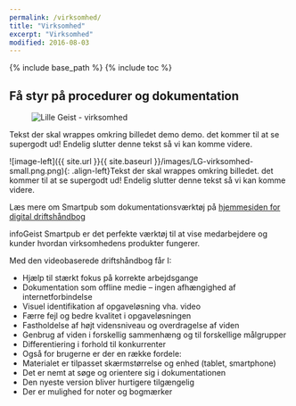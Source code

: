 ```yaml
---
permalink: /virksomhed/
title: "Virksomhed"
excerpt: "Virksomhed"
modified: 2016-08-03
---
```


{% include base_path %}
{% include toc %}

## Få styr på procedurer og dokumentation

<figure>
  <img src="{{ base_path }}/images/LG-virksomhed-small.png" alt="Lille Geist - virksomhed">
</figure>

Tekst der skal wrappes omkring billedet demo demo. det kommer til at se supergodt ud! Endelig slutter denne tekst så vi kan komme videre.

![image-left]({{ site.url }}{{ site.baseurl }}/images/LG-virksomhed-small.png.png){: .align-left}Tekst der skal wrappes omkring billedet. det kommer til at se supergodt ud! Endelig slutter denne tekst så vi kan komme videre.

Læs mere om Smartpub som dokumentationsværktøj på [hjemmesiden for digital driftshåndbog](www.digitaldriftshåndbog.dk)

infoGeist Smartpub er det perfekte værktøj til at vise medarbejdere og kunder hvordan virksomhedens produkter fungerer.

Med den videobaserede driftshåndbog får I:

- Hjælp til stærkt fokus på korrekte arbejdsgange
- Dokumentation som offline medie – ingen afhængighed af internetforbindelse
- Visuel identifikation af opgaveløsning vha. video
- Færre fejl og bedre kvalitet i opgaveløsningen
- Fastholdelse af højt vidensniveau og overdragelse af viden
- Genbrug af viden i forskellig sammenhæng og til forskellige målgrupper
- Differentiering i forhold til konkurrenter
- Også for brugerne er der en række fordele:
- Materialet er tilpasset skærmstørrelse og enhed (tablet, smartphone)
- Det er nemt at søge og orientere sig i dokumentationen
- Den nyeste version bliver hurtigere tilgængelig
- Der er mulighed for noter og bogmærker
